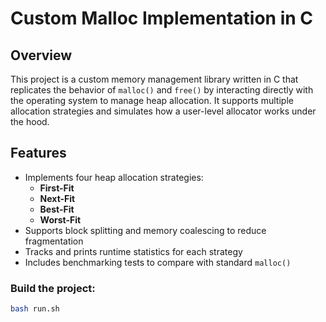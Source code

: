 # Custom Malloc Implementation in C

## Overview

This project is a custom memory management library written in C that replicates the behavior of `malloc()` and `free()` by interacting directly with the operating system to manage heap allocation. It supports multiple allocation strategies and simulates how a user-level allocator works under the hood.

## Features

- Implements four heap allocation strategies:
  - **First-Fit**
  - **Next-Fit**
  - **Best-Fit**
  - **Worst-Fit**
- Supports block splitting and memory coalescing to reduce fragmentation
- Tracks and prints runtime statistics for each strategy
- Includes benchmarking tests to compare with standard `malloc()`

### Build the project:
```bash
bash run.sh
